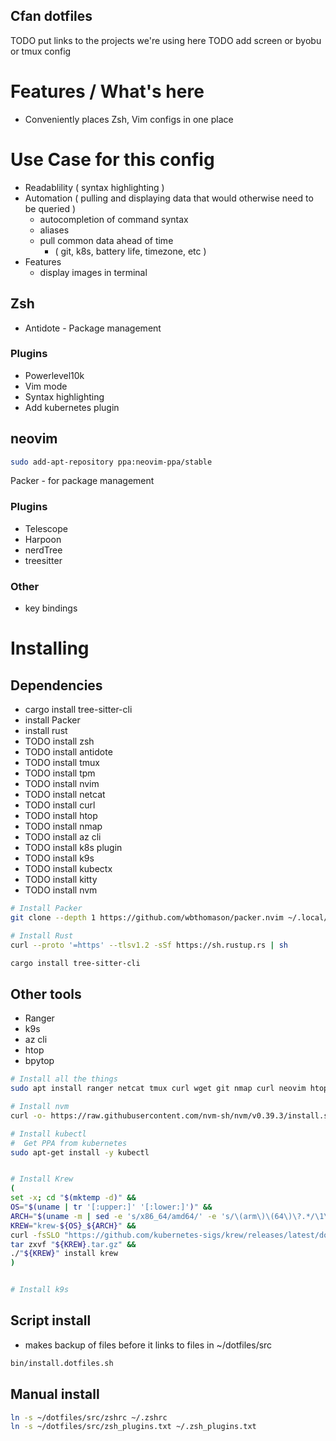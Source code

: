 ## Cfan dotfiles

TODO put links to the projects we're using here
TODO add screen or byobu or tmux config


# Features / What's here
- Conveniently places Zsh, Vim configs in one place 

# Use Case for this config
  - Readablility ( syntax highlighting )
  - Automation ( pulling and displaying data that would otherwise need to be queried )
    - autocompletion of command syntax
    - aliases 
    - pull common data ahead of time  
      - ( git, k8s, battery life, timezone, etc ) 
  - Features 
    - display images in terminal

## Zsh

- Antidote - Package management

### Plugins
- Powerlevel10k
- Vim mode
- Syntax highlighting
- Add kubernetes plugin


## neovim

```bash
sudo add-apt-repository ppa:neovim-ppa/stable

```

Packer - for package management

### Plugins
  - Telescope
  - Harpoon
  - nerdTree
  - treesitter 

### Other 
  - key bindings



# Installing

## Dependencies
  - cargo install tree-sitter-cli
  - install Packer
  - install rust
  - TODO install zsh
  - TODO install antidote
  - TODO install tmux
  - TODO install tpm
  - TODO install nvim
  - TODO install netcat
  - TODO install curl
  - TODO install htop
  - TODO install nmap
  - TODO install az cli
  - TODO install k8s plugin
  - TODO install k9s
  - TODO install kubectx
  - TODO install kitty
  - TODO install nvm

  ```bash
  # Install Packer
  git clone --depth 1 https://github.com/wbthomason/packer.nvim ~/.local/share/nvim/site/pack/packer/start/packer.nvim

 # Install Rust
  curl --proto '=https' --tlsv1.2 -sSf https://sh.rustup.rs | sh
  
  cargo install tree-sitter-cli
  ```

## Other tools 
  - Ranger
  - k9s
  - az cli
  - htop
  - bpytop

  ```bash
  # Install all the things
  sudo apt install ranger netcat tmux curl wget git nmap curl neovim htop 

  # Install nvm 
  curl -o- https://raw.githubusercontent.com/nvm-sh/nvm/v0.39.3/install.sh | bash

  # Install kubectl
  #  Get PPA from kubernetes
  sudo apt-get install -y kubectl


  # Install Krew
  (
  set -x; cd "$(mktemp -d)" &&
  OS="$(uname | tr '[:upper:]' '[:lower:]')" &&
  ARCH="$(uname -m | sed -e 's/x86_64/amd64/' -e 's/\(arm\)\(64\)\?.*/\1\2/' -e 's/aarch64$/arm64/')" &&
  KREW="krew-${OS}_${ARCH}" &&
  curl -fsSLO "https://github.com/kubernetes-sigs/krew/releases/latest/download/${KREW}.tar.gz" &&
  tar zxvf "${KREW}.tar.gz" &&
  ./"${KREW}" install krew
  )

  
  # Install k9s


  ```
   

## Script install
  - makes backup of files before it links to files in ~/dotfiles/src

  ```bash
  bin/install.dotfiles.sh
  ```

## Manual install 

```bash
ln -s ~/dotfiles/src/zshrc ~/.zshrc
ln -s ~/dotfiles/src/zsh_plugins.txt ~/.zsh_plugins.txt 

```


